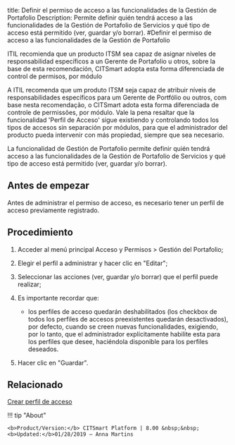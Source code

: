 title: Definir el permiso de acceso a las funcionalidades de la Gestión de Portafolio
Description: Permite definir quién tendrá acceso a las funcionalidades de la Gestión de Portafolio de Servicios y qué tipo de acceso está permitido (ver, guardar y/o borrar).
#Definir el permiso de acceso a las funcionalidades de la Gestión de Portafolio


ITIL recomienda que un producto ITSM sea capaz de asignar niveles de
responsabilidad específicos a un Gerente de Portafolio u otros, sobre la base de
esta recomendación, CITSmart adopta esta forma diferenciada de control de
permisos, por módulo

A ITIL recomenda que um produto ITSM seja capaz de atribuir níveis de
responsabilidades específicos para um Gerente de Portfólio ou outros, com base
nesta recomendação, o CITSmart adota esta forma diferenciada de controle de
permissões, por módulo. Vale la pena resaltar que la funcionalidad 'Perfil de
Acceso' sigue existiendo y controlando todos los tipos de accesos sin separación
por módulos, para que el administrador del producto pueda intervenir con más
propiedad, siempre que sea necesario.

La funcionalidad de Gestión de Portafolio permite definir quién tendrá acceso a
las funcionalidades de la Gestión de Portafolio de Servicios y qué tipo de
acceso está permitido (ver, guardar y/o borrar).

Antes de empezar
--------------------

Antes de administrar el permiso de acceso, es necesario tener un perfil de
acceso previamente registrado.

Procedimiento
-----------------

1.  Acceder al menú principal Acceso y Permisos \> Gestión del Portafolio;

2.  Elegir el perfil a administrar y hacer clic en "Editar";

3.  Seleccionar las acciones (ver, guardar y/o borrar) que el perfil puede
    realizar;

4.  Es importante recordar que:

    -   los perfiles de acceso quedarán deshabilitados (los checkbox de todos los
        perfiles de accesos preexistentes quedarán desactivados), por defecto,
        cuando se creen nuevas funcionalidades, exigiendo, por lo tanto, que el
        administrador explícitamente habilite esta para los perfiles que desee,
        haciéndola disponible para los perfiles deseados.

5.  Hacer clic en "Guardar".


Relacionado
-------

[Crear perfil de acceso](/es-es/citsmart-esp-8/initial-settings/access-settings/profile/create-profile-access.html)


!!! tip "About"

    <b>Product/Version:</b> CITSmart Platform | 8.00 &nbsp;&nbsp;
    <b>Updated:</b>01/28/2019 – Anna Martins
